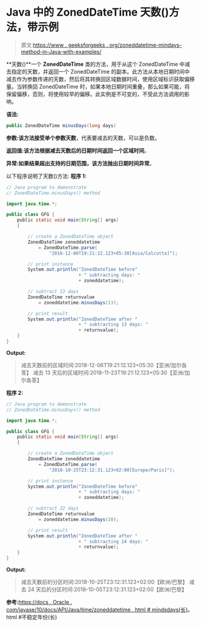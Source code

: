 # Java 中的 ZonedDateTime 天数()方法，带示例

> 原文:[https://www . geeksforgeeks . org/zoneddatetime-mindays-method-in-Java-with-examples/](https://www.geeksforgeeks.org/zoneddatetime-minusdays-method-in-java-with-examples/)

**天数()**一个 **ZonedDateTime** 类的方法，用于从这个 ZonedDateTime 中减去指定的天数，并返回一个 ZonedDateTime 的副本。此方法从本地日期时间中减去作为参数传递的天数，然后将其转换回区域数据时间，使用区域标识获取偏移量。当转换回 ZonedDateTime 时，如果本地日期时间重叠，那么如果可能，将保留偏移，否则，将使用较早的偏移。此实例是不可变的，不受此方法调用的影响。

**语法:**

```java
public ZonedDateTime minusDays(long days)

```

**参数:**该方法接受单个参数**天数**，代表要减去的天数，可以是负数。

**返回值:**该方法根据减去天数后的日期时间返回一个**区域时间**。

**异常:**如果结果超出支持的日期范围，该方法抛出**日期时间异常**。

以下程序说明了天数()方法:
**程序 1:**

```java
// Java program to demonstrate
// ZonedDateTime.minusDays() method

import java.time.*;

public class GFG {
    public static void main(String[] args)
    {

        // create a ZonedDateTime object
        ZonedDateTime zoneddatetime
            = ZonedDateTime.parse(
                "2018-12-06T19:21:12.123+05:30[Asia/Calcutta]");

        // print instance
        System.out.println("ZonedDateTime before"
                           + " subtracting days: "
                           + zoneddatetime);

        // subtract 13 days
        ZonedDateTime returnvalue
            = zoneddatetime.minusDays(13);

        // print result
        System.out.println("ZonedDateTime after "
                           + " subtracting 13 days: "
                           + returnvalue);
    }
}
```

**Output:**

> 减去天数前的区域时间:2018-12-06T19:21:12.123+05:30【亚洲/加尔各答】
> 减去 13 天后的区域时间:2018-11-23T19:21:12.123+05:30【亚洲/加尔各答】

**程序 2:**

```java
// Java program to demonstrate
// ZonedDateTime.minusDays() method

import java.time.*;

public class GFG {
    public static void main(String[] args)
    {

        // create a ZonedDateTime object
        ZonedDateTime zoneddatetime
            = ZonedDateTime.parse(
                "2018-10-25T23:12:31.123+02:00[Europe/Paris]");

        // print instance
        System.out.println("ZonedDateTime before"
                           + " subtracting days: "
                           + zoneddatetime);

        // subtract 22 days
        ZonedDateTime returnvalue
            = zoneddatetime.minusDays(20);

        // print result
        System.out.println("ZonedDateTime after "
                           + " subtracting 24 days: "
                           + returnvalue);
    }
}
```

**Output:**

> 减去天数前的分区时间:2018-10-25T23:12:31.123+02:00【欧洲/巴黎】
> 减去 24 天后的分区时间:2018-10-05T23:12:31.123+02:00【欧洲/巴黎】

**参考:**[https://docs . Oracle . com/javase/10/docs/API/Java/time/zoneddatetime . html # mindsdays(长)](https://docs.oracle.com/javase/10/docs/api/java/time/ZonedDateTime.html#minusDays(long))。html #不稳定年份(长)